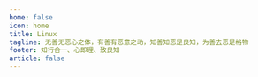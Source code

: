 ```yaml
---
home: false
icon: home
title: Linux
tagline: 无善无恶心之体，有善有恶意之动，知善知恶是良知，为善去恶是格物
footer: 知行合一、心即理、致良知
article: false
---
```

<Catalog/>